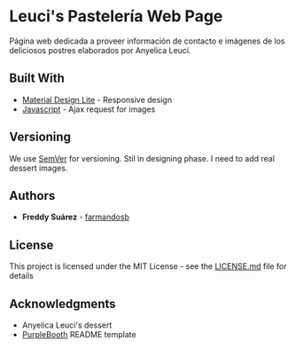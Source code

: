 # Leuci's Pastelería Web Page

Página web dedicada a proveer información de contacto e imágenes de los deliciosos postres elaborados por Anyelica Leuci.

## Built With

* [Material Design Lite](https://getmdl.io/) - Responsive design
* [Javascript](https://www.javascript.com/) - Ajax request for images


## Versioning

We use [SemVer](http://semver.org/) for versioning.
Stil in designing phase. I need to add real dessert images.

## Authors

* **Freddy Suárez** - [farmandosb](https://github.com/farmandosb)

## License

This project is licensed under the MIT License - see the [LICENSE.md](LICENSE.md) file for details

## Acknowledgments

* Anyelica Leuci's dessert
* [PurpleBooth](https://github.com/PurpleBooth) README template


